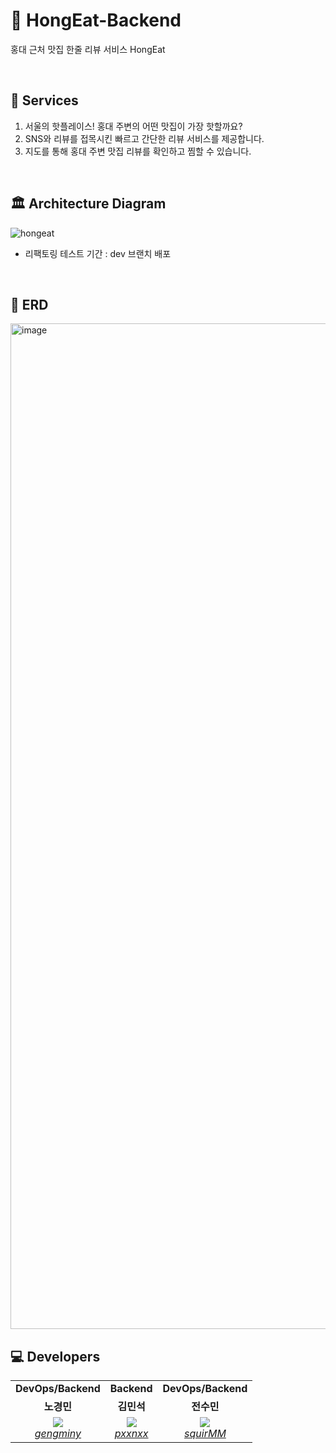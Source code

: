 # 🍝 HongEat-Backend

홍대 근처 맛집 한줄 리뷰 서비스 HongEat

<br/>

## 🚀 Services 

1. 서울의 핫플레이스! 홍대 주변의 어떤 맛집이 가장 핫할까요?
2. SNS와 리뷰를 접목시킨 빠르고 간단한 리뷰 서비스를 제공합니다.
3. 지도를 통해 홍대 주변 맛집 리뷰를 확인하고 찜할 수 있습니다.

<br/>

## 🏛 Architecture Diagram
![hongeat](https://user-images.githubusercontent.com/62806067/233274255-b76769e2-cd2a-4cdd-af97-1e0ece3b66a4.png)
- 리팩토링 테스트 기간 : dev 브랜치 배포

<br/>

## 📝 ERD
<img width="1609" alt="image" src="https://user-images.githubusercontent.com/62806067/233552647-b6235af5-f4a5-411d-be99-ccafb6ffd86d.png">


<br/>

## 💻 Developers

<table>
    <tr align="center">
        <td><B>DevOps/Backend</B></td>
        <td><B>Backend</B></td>
        <td><B>DevOps/Backend</B></td>
    </tr>
    <tr align="center">
        <td><B>노경민</B></td>
        <td><B>김민석</B></td>
        <td><B>전수민</B></td>
    </tr>
    <tr align="center">
        <td>
            <img src="https://github.com/gengminy.png?size=100">
            <br>
            <a href="https://github.com/gengminy"><I>gengminy</I></a>
        </td>
        <td>
            <img src="https://github.com/pxxnxx.png?size=100">
            <br>
            <a href="https://github.com/pxxnxx"><I>pxxnxx</I></a>
        </td>
        <td>
            <img src="https://github.com/squirMM.png?size=100">
            <br>
            <a href="https://github.com/squirMM"><I>squirMM</I></a>
        </td>
    </tr>
</table>
